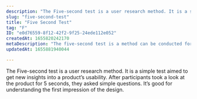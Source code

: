 ```yaml
---
description: "The Five-second test is a user research method. It is a simple test aimed to get new insights into a product’s usability. After participants took a look at the product for 5 seconds, they asked simple questions. It’s good for understanding the first impression of the design."
slug: "five-second-test"
title: "Five Second Test"
tag: "F"
ID: "e0d76559-8f12-42f2-9f25-24ede112e052"
createdAt: 1655820242170
metaDescription: "The five-second test is a method can be conducted for discovering first impressions."
updatedAt: 1655881940044

---
```

The Five-second test is a user research method. It is a simple test aimed to get new insights into a product’s usability. After participants took a look at the product for 5 seconds, they asked simple questions. It’s good for understanding the first impression of the design.